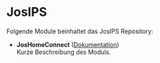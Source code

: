 # JosIPS

Folgende Module beinhaltet das JosIPS Repository:

- __JosHomeConnect__ ([Dokumentation](JosHomeConnect))  
	Kurze Beschreibung des Moduls.